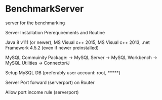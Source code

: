 # BenchmarkServer
server for the benchmarking

Server Installation Prerequirements and Routine

Java 8 v111 (or newer),
MS Visual c++ 2015,
MS Visual c++ 2013,
.net Framework 4.5.2 (even if newer preinstalled)

MySQL Commuinity Package:
-> MySQL Server
-> MySQL Workbench
-> MySQL Utilities
-> Connector/J

Setup MySQL DB (preferably user account: root, *****)

Server Port forward (serverport) on Router

Allow port income rule (serverport)
